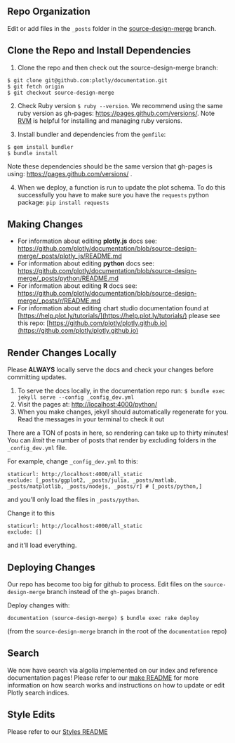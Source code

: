 ## Repo Organization
Edit or add files in the `_posts` folder in the [source-design-merge](http://github.com/plotly/documentation/tree/source-design-merge) branch.

## Clone the Repo and Install Dependencies 
1. Clone the repo and then check out the source-design-merge branch:

  ```
  $ git clone git@github.com:plotly/documentation.git
  $ git fetch origin
  $ git checkout source-design-merge
  ```
 
2. Check Ruby version `$ ruby --version`. We recommend using the same ruby version as gh-pages: https://pages.github.com/versions/. Note [RVM](https://rvm.io/rvm/install) is helpful for installing and managing ruby versions.

3. Install bundler and dependencies from the `gemfile`:

  ```
  $ gem install bundler
  $ bundle install
  ```
Note these dependencies should be the same version that gh-pages is using: https://pages.github.com/versions/ .

4. When we deploy, a function is run to update the plot schema. To do this successfully you have to make sure you have the `requests` python package: `pip install requests`

## Making Changes
- For information about editing **plotly.js** docs see: https://github.com/plotly/documentation/blob/source-design-merge/_posts/plotly_js/README.md 
- For information about editing **python** docs see: https://github.com/plotly/documentation/blob/source-design-merge/_posts/python/README.md
- For information about editing **R** docs see: https://github.com/plotly/documentation/blob/source-design-merge/_posts/r/README.md
- For information about editing chart studio documentation found at [https://help.plot.ly/tutorials/](https://help.plot.ly/tutorials/) please see this repo: [https://github.com/plotly/plotly.github.io](https://github.com/plotly/plotly.github.io)

## Render Changes Locally
Please **ALWAYS** locally serve the docs and check your changes before committing updates.
1. To serve the docs locally, in the documentation repo run: `$ bundle exec jekyll serve --config _config_dev.yml`
2. Visit the pages at: [http://localhost:4000/python/](http://localhost:4000/python/)
3. When you make changes, jekyll should automatically regenerate for you. Read the messages in your terminal to check it out

There are a TON of posts in here, so rendering can take up to
thirty minutes! You can *limit* the number of posts that render by
excluding folders in the `_config_dev.yml` file.

For example, change `_config_dev.yml` to this:

```
staticurl: http://localhost:4000/all_static
exclude: [_posts/ggplot2, _posts/julia, _posts/matlab, _posts/matplotlib, _posts/nodejs, _posts/r] # [_posts/python,]
```

and you'll only load the files in `_posts/python`.

Change it to this

```
staticurl: http://localhost:4000/all_static
exclude: []
```

and it'll load everything.

## Deploying Changes
Our repo has become too big for github to process. Edit files on the `source-design-merge` branch instead of the `gh-pages` branch.

Deploy changes with:
```
documentation (source-design-merge) $ bundle exec rake deploy
```

(from the `source-design-merge` branch in the root of the `documentation` repo)

## Search

We now have search via algolia implemented on our index and reference documentation pages! Please refer to our [make README](https://github.com/plotly/documentation/blob/source-design-merge/make_instructions.txt) for more information on how search works and instructions on how to update or edit Plotly search indices. 

## Style Edits

Please refer to our [Styles README](https://github.com/plotly/documentation/blob/source-design-merge/Styles.md)
